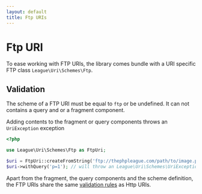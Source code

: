 ```yaml
---
layout: default
title: Ftp URIs
---
```


# Ftp URI

To ease working with FTP URIs, the library comes bundle with a URI specific FTP class `League\Uri\Schemes\Ftp`.

## Validation

The scheme of a FTP URI must be equal to `ftp` or be undefined. It can not contains a query and or a fragment component.

<p class="message-notice">Adding contents to the fragment or query components throws an <code>UriException</code> exception</p>

~~~php
<?php

use League\Uri\Schemes\Ftp as FtpUri;

$uri = FtpUri::createFromString('ftp://thephpleague.com/path/to/image.png;type=i');
$uri->withQuery('p=1'); // will throw an League\Uri\Schemes\UriException
~~~

Apart from the fragment,  the query components and the scheme definition, the FTP URIs share the same [validation rules](/5.0/uri/schemes/http/#validation) as Http URIs.